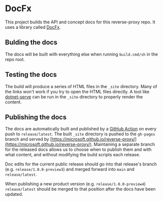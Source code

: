 # DocFx

This project builds the API and concept docs for this reverse-proxy repo. It uses a library called [DocFx](https://dotnet.github.io/docfx/tutorial/docfx_getting_started.html).

## Bulding the docs

The docs will be built with everything else when running `build.cmd/sh` in the repo root.

## Testing the docs

The build will produce a series of HTML files in the `_site` directory. Many of the links won't work if you try to open the HTML files directly. A tool like [dotnet-serve](https://github.com/natemcmaster/dotnet-serve) can be run in the `_site` directory to properly render the content.

## Publishing the docs

The docs are automatically built and published by a [GitHub Action](https://github.com/microsoft/reverse-proxy/blob/main/.github/workflows/docfx_build.yml) on every push to `release/latest`. The built `_site` directory is pushed to the `gh-pages` branch and served by [https://microsoft.github.io/reverse-proxy/](https://microsoft.github.io/reverse-proxy/). Maintaining a separate branch for the released docs allows us to choose when to publish them and with what content, and without modifying the build scripts each release.

Doc edits for the current public release should go into that release's branch (e.g. `release/1.0.0-preview3`) and merged forward into `main` and `release/latest`.

When publishing a new product version (e.g. `release/1.0.0-preview4`) `release/latest` should be merged to that position after the docs have been updated.
